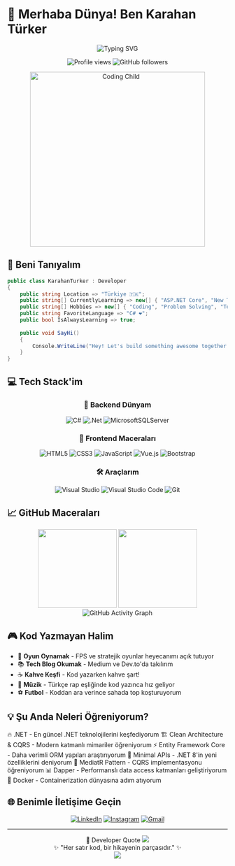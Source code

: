 # 🚀 Merhaba Dünya! Ben Karahan Türker

<div align="center">
  <img src="https://readme-typing-svg.herokuapp.com?font=Fira+Code&size=22&duration=3000&pause=1000&color=00D4FF&center=true&vCenter=true&width=600&lines=.NET+Developer+%F0%9F%94%A5;Backend+%E2%9D%A4%EF%B8%8F+Frontend;Kod+Yazarken+Kahve+%E2%98%95;Her+G%C3%BCn+Bir+%C5%9Eey+%C3%96%C4%9Freniyorum+%F0%9F%A7%A0" alt="Typing SVG" />
</div>

<p align="center">
  <img src="https://komarev.com/ghpvc/?username=karahanturkerr&color=blueviolet&style=flat-square&label=Profile+Views" alt="Profile views" />
  <img src="https://img.shields.io/github/followers/karahanturkerr?style=flat-square&color=blue" alt="GitHub followers" />
</p>

<div align="center">
  <img src="https://raw.githubusercontent.com/karahanturkerr/karahanturkerr/main/assets/coding-kid.gif" width="400" alt="Coding Child" />
</div>

## 🎯 Beni Tanıyalım

```csharp
public class KarahanTurker : Developer
{
    public string Location => "Türkiye 🇹🇷";
    public string[] CurrentlyLearning => new[] { "ASP.NET Core", "New Technologies", "Clean Architecture" };
    public string[] Hobbies => new[] { "Coding", "Problem Solving", "Tech Blogs", "Gaming" };
    public string FavoriteLanguage => "C# ❤️";
    public bool IsAlwaysLearning => true;
    
    public void SayHi() 
    {
        Console.WriteLine("Hey! Let's build something awesome together! 🚀");
    }
}
```

## 💻 Tech Stack'im

<div align="center">

### 🎯 Backend Dünyam
![C#](https://img.shields.io/badge/C%23-%23239120.svg?style=for-the-badge&logo=c-sharp&logoColor=white)
![.Net](https://img.shields.io/badge/.NET-5C2D91?style=for-the-badge&logo=.net&logoColor=white)
![MicrosoftSQLServer](https://img.shields.io/badge/Microsoft%20SQL%20Server-CC2927?style=for-the-badge&logo=microsoft%20sql%20server&logoColor=white)

### 🎨 Frontend Maceraları
![HTML5](https://img.shields.io/badge/html5-%23E34F26.svg?style=for-the-badge&logo=html5&logoColor=white)
![CSS3](https://img.shields.io/badge/css3-%231572B6.svg?style=for-the-badge&logo=css3&logoColor=white)
![JavaScript](https://img.shields.io/badge/javascript-%23323330.svg?style=for-the-badge&logo=javascript&logoColor=%23F7DF1E)
![Vue.js](https://img.shields.io/badge/vuejs-%2335495e.svg?style=for-the-badge&logo=vuedotjs&logoColor=%234FC08D)
![Bootstrap](https://img.shields.io/badge/bootstrap-%238511FA.svg?style=for-the-badge&logo=bootstrap&logoColor=white)

### 🛠️ Araçlarım
![Visual Studio](https://img.shields.io/badge/Visual%20Studio-5C2D91.svg?style=for-the-badge&logo=visual-studio&logoColor=white)
![Visual Studio Code](https://img.shields.io/badge/Visual%20Studio%20Code-0078d7.svg?style=for-the-badge&logo=visual-studio-code&logoColor=white)
![Git](https://img.shields.io/badge/git-%23F05033.svg?style=for-the-badge&logo=git&logoColor=white)

</div>

## 📈 GitHub Maceraları
<div align="center">
  <img height="180em" src="https://github-readme-stats.vercel.app/api?username=karahanturkerr&show_icons=true&theme=tokyonight&include_all_commits=true&count_private=true"/>
  <img height="180em" src="https://github-readme-stats.vercel.app/api/top-langs/?username=karahanturkerr&layout=compact&langs_count=7&theme=tokyonight"/>
</div>
<div align="center">
  <img src="https://github-readme-activity-graph.vercel.app/graph?username=karahanturkerr&theme=tokyo-night&bg_color=1a1b27&color=70a5fd&line=bf91f3&point=38bdae" alt="GitHub Activity Graph" />
</div>

## 🎮 Kod Yazmayan Halim

- 🎯 **Oyun Oynamak** - FPS ve stratejik oyunlar heyecanımı açık tutuyor
- 📚 **Tech Blog Okumak** - Medium ve Dev.to'da takılırım
- ☕ **Kahve Keşfi** - Kod yazarken kahve şart!
- 🎵 **Müzik** - Türkçe rap eşliğinde kod yazınca hız geliyor
- ⚽ **Futbol** - Koddan ara verince sahada top koşturuyorum

## 💡 Şu Anda Neleri Öğreniyorum?

🔥 .NET - En güncel .NET teknolojilerini keşfediyorum
🏗️ Clean Architecture & CQRS - Modern katmanlı mimariler öğreniyorum
⚡ Entity Framework Core - Daha verimli ORM yapıları araştırıyorum
🚀 Minimal APIs - .NET 8'in yeni özelliklerini deniyorum
🔄 MediatR Pattern - CQRS implementasyonu öğreniyorum
📊 Dapper - Performanslı data access katmanları geliştiriyorum
🐳 Docker - Containerization dünyasına adım atıyorum

## 🌐 Benimle İletişime Geçin

<div align="center">

[![LinkedIn](https://img.shields.io/badge/LinkedIn-%230077B5.svg?style=for-the-badge&logo=linkedin&logoColor=white)](https://linkedin.com/in/karahanturkerr)
[![Instagram](https://img.shields.io/badge/Instagram-%23E4405F.svg?style=for-the-badge&logo=Instagram&logoColor=white)](https://instagram.com/karahanturkerr)
[![Gmail](https://img.shields.io/badge/Gmail-D14836?style=for-the-badge&logo=gmail&logoColor=white)](mailto:turkerkarahan24@gmail.com)

</div>

---
<div align="center">
💬 Developer Quote
<img src="https://quotes-github-readme.vercel.app/api?type=horizontal&theme=tokyonight"/>
</div>
<div align="center">
✨ "Her satır kod, bir hikayenin parçasıdır." ✨
</div>
<div align="center">
  <img src="https://capsule-render.vercel.app/api?type=waving&color=gradient&height=100&section=footer"/>
</div>

